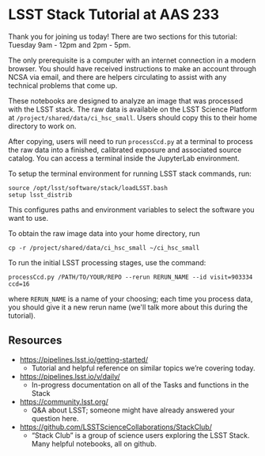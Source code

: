 # LSST Stack Tutorial at AAS 233

Thank you for joining us today! There are two sections for this tutorial:
Tuesday 9am - 12pm and 2pm - 5pm.

The only prerequisite is a computer with an internet connection in a modern
browser. You should have received instructions to make an account through NCSA
via email, and there are helpers circulating to assist with any technical
problems that come up.


These notebooks are designed to analyze an image that was processed with the
LSST stack. The raw data is available on the LSST Science Platform at
`/project/shared/data/ci_hsc_small`. Users should copy this to their home
directory to work on.

After copying, users will need to run `processCcd.py` at a terminal to process
the raw data into a finished, calibrated exposure and associated source catalog.
You can access a terminal inside the JupyterLab environment.  

To setup the terminal environment for running LSST stack commands, run:
```
source /opt/lsst/software/stack/loadLSST.bash
setup lsst_distrib
```
This configures paths and environment variables to select the software you want
to use.

To obtain the raw image data into your home directory, run
```
cp -r /project/shared/data/ci_hsc_small ~/ci_hsc_small
```
To run the initial LSST processing stages, use the command: 
```
processCcd.py /PATH/TO/YOUR/REPO --rerun RERUN_NAME --id visit=903334 ccd=16
```
where `RERUN_NAME` is a name of your choosing; each time you process data, you
should give it a new rerun name (we'll talk more about this during the
tutorial). 

## Resources

- https://pipelines.lsst.io/getting-started/
  - Tutorial and helpful reference on similar topics we’re covering today. 
- https://pipelines.lsst.io/v/daily/
  - In-progress documentation on all of the Tasks and functions in the Stack
- https://community.lsst.org/
  - Q&A about LSST; someone might have already answered your question here.
- https://github.com/LSSTScienceCollaborations/StackClub/
  - “Stack Club” is a group of science users exploring the LSST Stack. Many helpful
notebooks, all on github.




